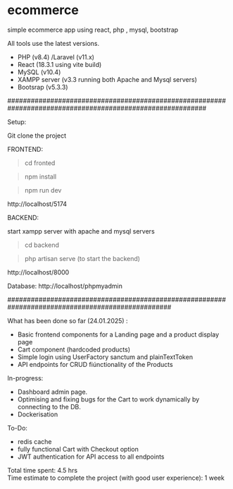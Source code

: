 # ecommerce
simple ecommerce app using react, php , mysql, bootstrap

All tools use the latest versions.


- PHP (v8.4) /Laravel (v11.x)
- React (18.3.1 using vite build)
- MySQL (v10.4)
- XAMPP server (v3.3 running both Apache and Mysql servers)
- Bootsrap (v5.3.3)


###########################################################################################################
                                                                                                            

Setup:

Git clone the project

FRONTEND:

> cd fronted

> npm install

> npm run dev

http://localhost/5174



BACKEND:

start xampp server with apache and mysql servers

> cd backend

> php artisan serve (to start the backend)

http://localhost/8000



Database: http://localhost/phpmyadmin




##################################################################################################





What has been done so far (24.01.2025) :

- Basic frontend components for a Landing page and a product display page
- Cart component (hardcoded products)
- Simple login using UserFactory sanctum and plainTextToken
- API endpoints for CRUD fiúnctionality of the Products

In-progress: 
- Dashboard admin page.
- Optimising and fixing bugs for the Cart to work dynamically by connecting to the DB.
- Dockerisation

To-Do:
- redis cache
- fully functional Cart with Checkout option
- JWT authentication for API access to all endpoints

Total time spent: 4.5 hrs  
Time estimate to complete the project (with good user experience): 1 week

